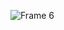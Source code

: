 ![Frame 6](https://user-images.githubusercontent.com/13178261/134736693-f731e1fc-ba9b-4a63-9f86-e074961a2ed9.png)
